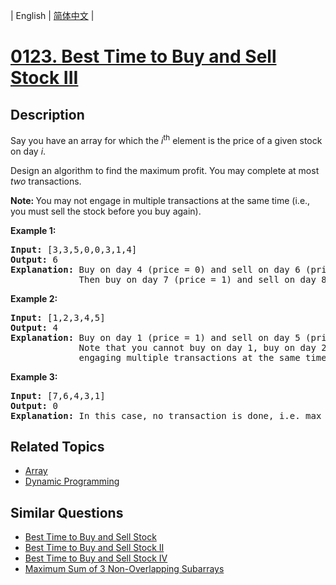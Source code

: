 
| English | [简体中文](README.md) |
# [0123. Best Time to Buy and Sell Stock III](https://leetcode-cn.com/problems/best-time-to-buy-and-sell-stock-iii/)
## Description
<p>Say you have an array for which the <em>i</em><sup>th</sup> element is the price of a given stock on day <em>i</em>.</p>

<p>Design an algorithm to find the maximum profit. You may complete at most <em>two</em> transactions.</p>

<p><strong>Note:&nbsp;</strong>You may not engage in multiple transactions at the same time (i.e., you must sell the stock before you buy again).</p>

<p><strong>Example 1:</strong></p>

<pre>
<strong>Input:</strong> [3,3,5,0,0,3,1,4]
<strong>Output:</strong> 6
<strong>Explanation:</strong> Buy on day 4 (price = 0) and sell on day 6 (price = 3), profit = 3-0 = 3.
&nbsp;            Then buy on day 7 (price = 1) and sell on day 8 (price = 4), profit = 4-1 = 3.</pre>

<p><strong>Example 2:</strong></p>

<pre>
<strong>Input:</strong> [1,2,3,4,5]
<strong>Output:</strong> 4
<strong>Explanation:</strong> Buy on day 1 (price = 1) and sell on day 5 (price = 5), profit = 5-1 = 4.
&nbsp;            Note that you cannot buy on day 1, buy on day 2 and sell them later, as you are
&nbsp;            engaging multiple transactions at the same time. You must sell before buying again.
</pre>

<p><strong>Example 3:</strong></p>

<pre>
<strong>Input:</strong> [7,6,4,3,1]
<strong>Output:</strong> 0
<strong>Explanation:</strong> In this case, no transaction is done, i.e. max profit = 0.</pre>

## Related Topics
- [Array](https://leetcode-cn.com/tag/array)
- [Dynamic Programming](https://leetcode-cn.com/tag/dynamic-programming)
## Similar Questions
- [Best Time to Buy and Sell Stock](../best-time-to-buy-and-sell-stock/README_EN.md)
- [Best Time to Buy and Sell Stock II](../best-time-to-buy-and-sell-stock-ii/README_EN.md)
- [Best Time to Buy and Sell Stock IV](../best-time-to-buy-and-sell-stock-iv/README_EN.md)
- [Maximum Sum of 3 Non-Overlapping Subarrays](../maximum-sum-of-3-non-overlapping-subarrays/README_EN.md)
